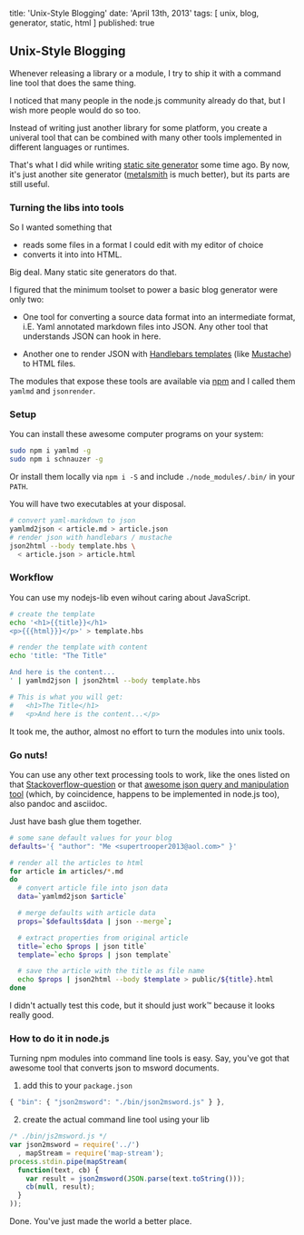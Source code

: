 title: 'Unix-Style Blogging'
date: 'April 13th, 2013'
tags: [ unix, blog, generator, static, html ]
published: true


## Unix-Style Blogging

Whenever releasing a library or a module,
I try to ship it with a command line tool
that does the same thing.

I noticed that many people in the node.js community already do that,
but I wish more people would do so too.

Instead of writing just another library for some platform,
you create a univeral tool
that can be combined with
many other tools implemented in different languages or runtimes.

That's what I did while writing
 <a href="/mumpitz">static site generator</a> some time ago.
By now, it's just another site generator
(<a href="http://www.metalsmith.io/">metalsmith</a> is much better),
but its parts are still useful.


### Turning the libs into tools

So I wanted something that

- reads some files in a format I could edit with my editor of choice
- converts it into into HTML.

Big deal. Many static site generators do that.

I figured that the minimum toolset to power a basic blog
generator were only two:

- One tool for converting a source data format into an intermediate format,
 i.E. Yaml annotated markdown files into JSON.
 Any other tool that understands JSON can hook in here.

- Another one to render JSON with
<a href="http://handlebarsjs.com">Handlebars templates</a> (like
<a href="http://mustache.github.io/">Mustache</a>)
 to HTML files.

The modules that expose these tools are available via
 <a href="http://npmjs.org">npm</a> and I called them
`yamlmd` and `jsonrender`.

### Setup

You can install these awesome computer programs on your system:

``` bash
sudo npm i yamlmd -g
sudo npm i schnauzer -g
```

Or install them locally via ```npm i -S```
and include ```./node_modules/.bin/``` in your `PATH`.

You will have two executables at your disposal.

``` bash
# convert yaml-markdown to json
yamlmd2json < article.md > article.json
# render json with handlebars / mustache
json2html --body template.hbs \
  < article.json > article.html
```

### Workflow

You can use my nodejs-lib even wihout caring about JavaScript.

``` bash
# create the template
echo '<h1>{{title}}</h1>
<p>{{{html}}}</p>' > template.hbs

# render the template with content
echo 'title: "The Title"

And here is the content...
' | yamlmd2json | json2html --body template.hbs

# This is what you will get:
#   <h1>The Title</h1>
#   <p>And here is the content...</p>
```

It took me, the author, almost no effort to turn the modules into unix tools.

### Go nuts!

You can use any other text processing tools to work,
like the ones listed on that
<a href="http://http://stackoverflow.com/questions/3858671/unix-command-line-json-parser">Stackoverflow-question</a>
or that <a href="http://http://trentm.com/json/">awesome json query
and manipulation tool</a>
(which, by coincidence, happens to be implemented in node.js too),
 also pandoc and asciidoc.

Just have bash glue them together.

``` bash
# some sane default values for your blog
defaults='{ "author": "Me <supertrooper2013@aol.com>" }'

# render all the articles to html
for article in articles/*.md
do
  # convert article file into json data
  data=`yamlmd2json $article`

  # merge defaults with article data
  props=`$defaults$data | json --merge`;

  # extract properties from original article
  title=`echo $props | json title`
  template=`echo $props | json template`

  # save the article with the title as file name
  echo $props | json2html --body $template > public/${title}.html
done
```

I didn't actually test this code, but it should just work™ because
it looks really good.

### How to do it in node.js

Turning npm modules into command line tools is easy.
Say, you've got that awesome tool that converts json to msword documents.

1. add this to your `package.json`

``` js
{ "bin": { "json2msword": "./bin/json2msword.js" } },
```

2. create the actual command line tool using your lib

``` js
/* ./bin/js2msword.js */
var json2msword = require('../')
  , mapStream = require('map-stream');
process.stdin.pipe(mapStream(
  function(text, cb) {
    var result = json2msword(JSON.parse(text.toString()));
    cb(null, result);
  }
));
```

Done. You've just made the world a better place.

